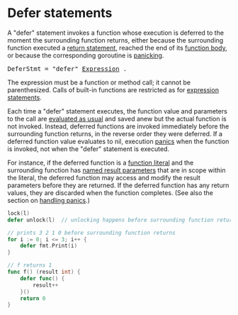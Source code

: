 # Defer statements

A "defer" statement invokes a function whose execution is deferred to the moment the surrounding function returns, either because the surrounding function executed a [return statement](/Statements/return_statements.html), reached the end of its [function body](/Declarations%20and%20scope/function_declarations.html), or because the corresponding goroutine is [panicking](/Built-in%20functions/handling_panics.html).

<pre>
<a id="DeferStmt">DeferStmt</a> = "defer" <a href="/Expressions/operators.html#Expression">Expression</a> .
</pre>

The expression must be a function or method call; it cannot be parenthesized. Calls of built-in functions are restricted as for [expression statements](/Statements/expression_statements.html).

Each time a "defer" statement executes, the function value and parameters to the call are [evaluated as usual](/Expressions/calls.html) and saved anew but the actual function is not invoked. Instead, deferred functions are invoked immediately before the surrounding function returns, in the reverse order they were deferred. If a deferred function value evaluates to nil, execution [panics](/Built-in%20functions/handling_panics.html) when the function is invoked, not when the "defer" statement is executed.

For instance, if the deferred function is a [function literal](/Expressions/function_literals.html) and the surrounding function has [named result parameters](/Types/function_types.html) that are in scope within the literal, the deferred function may access and modify the result parameters before they are returned. If the deferred function has any return values, they are discarded when the function completes. (See also the section on [handling panics](/Built-in%20functions/handling_panics.html).)

```go
lock(l)
defer unlock(l)  // unlocking happens before surrounding function returns

// prints 3 2 1 0 before surrounding function returns
for i := 0; i <= 3; i++ {
    defer fmt.Print(i)
}

// f returns 1
func f() (result int) {
    defer func() {
        result++
    }()
    return 0
}
```